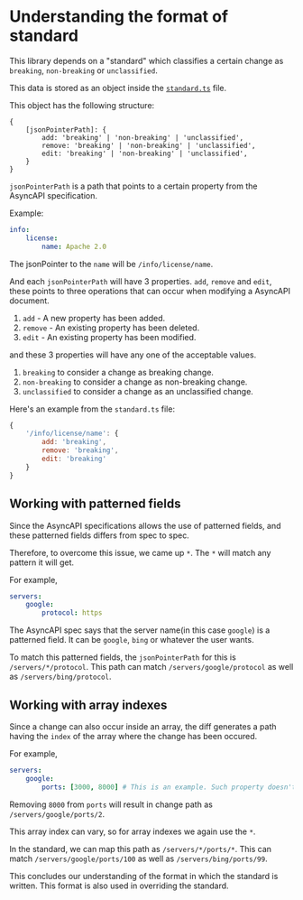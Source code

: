 # Understanding the format of standard

This library depends on a "standard" which classifies a certain change as `breaking`, `non-breaking` or `unclassified`.

This data is stored as an object inside the [`standard.ts`](https://github.com/asyncapi/diff/blob/master/src/standard.ts) file.

This object has the following structure:

```
{
	[jsonPointerPath]: {
		add: 'breaking' | 'non-breaking' | 'unclassified',
		remove: 'breaking' | 'non-breaking' | 'unclassified',
		edit: 'breaking' | 'non-breaking' | 'unclassified',
	}
}
```

`jsonPointerPath` is a path that points to a certain property from the AsyncAPI specification.

Example:

```yml
info:
	license:
		name: Apache 2.0
```

The jsonPointer to the `name` will be `/info/license/name`.

And each `jsonPointerPath` will have 3 properties. `add`, `remove` and `edit`, these points to three operations that can occur when modifying a AsyncAPI document.

1. `add` - A new property has been added.
2. `remove` - An existing property has been deleted.
3. `edit` - An existing property has been modified.

and these 3 properties will have any one of the acceptable values.

1. `breaking` to consider a change as breaking change.
2. `non-breaking` to consider a change as non-breaking change.
3. `unclassified` to consider a change as an unclassified change.

Here's an example from the `standard.ts` file:

```js
{
	'/info/license/name': {
		add: 'breaking',
		remove: 'breaking',
		edit: 'breaking'
	}
}
```

## Working with patterned fields

Since the AsyncAPI specifications allows the use of patterned fields, and these patterned fields differs from spec to spec.

Therefore, to overcome this issue, we came up `*`. The `*` will match any pattern it will get.

For example,

```yml
servers:
	google:
		protocol: https
```

The AsyncAPI spec says that the server name(in this case `google`) is a patterned field. It can be `google`, `bing` or whatever the user wants.

To match this patterned fields, the `jsonPointerPath` for this is `/servers/*/protocol`. This path can match `/servers/google/protocol` as well as `/servers/bing/protocol`.

## Working with array indexes

Since a change can also occur inside an array, the diff generates a path having the `index` of the array where the change has been occured.

For example,

```yml
servers:
	google:
		ports: [3000, 8000] # This is an example. Such property doesn't exist in the spec at this time
```

Removing `8000` from `ports` will result in change path as `/servers/google/ports/2`.

This array index can vary, so for array indexes we again use the `*`.

In the standard, we can map this path as `/servers/*/ports/*`. This can match `/servers/google/ports/100` as well as `/servers/bing/ports/99`.

This concludes our understanding of the format in which the standard is written. This format is also used in overriding the standard.
